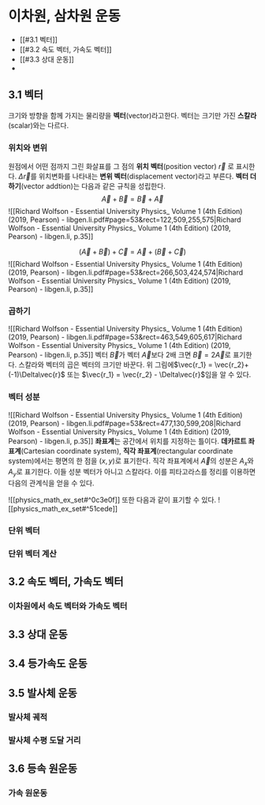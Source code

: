 # 이차원, 삼차원 운동



- [[#3.1 벡터]]
- [[#3.2 속도 벡터, 가속도 벡터]]
- [[#3.3 상대 운동]]
- 

## 3.1 벡터
  크기와 방향을 함께 가지는 물리량을 **벡터**(vector)라고한다. 벡터는 크기만 가진 **스칼라**(scalar)와는 다르다.
### 위치와 변위
  원점에서 어떤 점까지 그린 화살표를 그 점의 **위치 벡터**(position vector) $\vec{r}$ 로 표시한다. $\Delta \vec{r}$를 위치변화를 나타내는 **변위 벡터**(displacement vector)라고 부른다.
  **벡터 더하기**(vector addtion)는 다음과 같은 규칙을 성립한다.
  $$\vec{A} + \vec{B} = \vec{B} + \vec{A}$$
![[Richard Wolfson - Essential University Physics_ Volume 1 (4th Edition) (2019, Pearson) - libgen.li.pdf#page=53&rect=122,509,255,575|Richard Wolfson - Essential University Physics_ Volume 1 (4th Edition) (2019, Pearson) - libgen.li, p.35]]

 $$(\vec{A} + \vec{B}) + \vec{C} = \vec{A} + (\vec{B} + \vec{C})$$
![[Richard Wolfson - Essential University Physics_ Volume 1 (4th Edition) (2019, Pearson) - libgen.li.pdf#page=53&rect=266,503,424,574|Richard Wolfson - Essential University Physics_ Volume 1 (4th Edition) (2019, Pearson) - libgen.li, p.35]]


  
### 곱하기
  ![[Richard Wolfson - Essential University Physics_ Volume 1 (4th Edition) (2019, Pearson) - libgen.li.pdf#page=53&rect=463,549,605,617|Richard Wolfson - Essential University Physics_ Volume 1 (4th Edition) (2019, Pearson) - libgen.li, p.35]]
  벡터 $\vec{B}$가 벡터 $\vec{A}$보다 2배 크면 $\vec{B} = 2\vec{A}$로 표기한다. 스칼라와 벡터의 곱은 벡터의 크기만 바꾼다. 위 그림에$\vec{r_1} = \vec{r_2}+(-1)\Delta\vec{r}$ 또는 $\vec{r_1} = \vec{r_2} - \Delta\vec{r}$임을 알 수 있다.
### 벡터 성분
![[Richard Wolfson - Essential University Physics_ Volume 1 (4th Edition) (2019, Pearson) - libgen.li.pdf#page=53&rect=477,130,599,208|Richard Wolfson - Essential University Physics_ Volume 1 (4th Edition) (2019, Pearson) - libgen.li, p.35]]
  **좌표계**는 공간에서 위치를 지정하는 틀이다. **데카르트 좌표계**(Cartesian coordinate system),  **직각 좌표계**(rectangular coordinate system)에서는 평면의 한 점을 $(x,y)$로 표기한다. 직각 좌표계에서 $\vec{A}$의 성분은 $A_x$와 $A_y$로 표기한다. 이들 성분 벡터가 아니고 스칼라다. 이를 피타고라스를 정리를 이용하면 다음의 관계식을 얻을 수 있다.

![[physics_math_ex_set#^0c3e0f]]
  또한 다음과 같이 표기할 수 있다.
![[physics_math_ex_set#^51cede]]

### 단위 벡터

### 단위 벡터 계산

## 3.2 속도 벡터, 가속도 벡터
### 이차원에서 속도 벡터와 가속도 벡터
## 3.3 상대 운동
## 3.4 등가속도 운동
## 3.5 발사체 운동
### 발사체 궤적
### 발사체 수평 도달 거리
## 3.6 등속 원운동
### 가속 원운동
